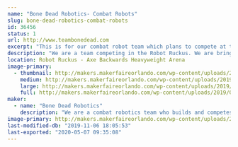 ```yaml
---
name: "Bone Dead Robotics- Combat Robots"
slug: bone-dead-robotics-combat-robots
id: 36456
status: 1
url: http://www.teambonedead.com
excerpt: "This is for our combat robot team which plans to compete at the Robot Ruckus. We plan to bring our 30lb Sportsman robot \"Reckoning.\" "
description: "We are a team competing in the Robot Ruckus. We are bringing our 30lb Sportsman \"Reckoning\" to compete at the event. We have competed in combat robots for 10 years now and we are proud of all the progress has made with the return of 'Battlebots.' We are also members of our local universities' combat robot club and makerspace which we hope to talk about with the public to further promote interest in STEM."
location: Robot Ruckus - Axe Backwards Heavyweight Arena
image-primary:
  - thumbnail: http://makers.makerfaireorlando.com/wp-content/uploads/2019/08/BDR-Logo-1-150x150.jpg
    medium: http://makers.makerfaireorlando.com/wp-content/uploads/2019/08/BDR-Logo-1-300x296.jpg
    large: http://makers.makerfaireorlando.com/wp-content/uploads/2019/08/BDR-Logo-1.jpg
    full: http://makers.makerfaireorlando.com/wp-content/uploads/2019/08/BDR-Logo-1.jpg
maker:
  - name: "Bone Dead Robotics"
    description: "We are a combat robotics team who builds and competes fighting robots. "
image-primary: http://makers.makerfaireorlando.com/wp-content/uploads/2019/08/BDR-Logo.jpg
last-modified-db: "2019-11-06 18:05:53"
last-exported: "2020-05-07 09:35:08"
---
```

